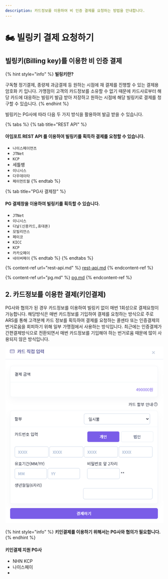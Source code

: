 ```yaml
---
description: 카드정보를 이용하여 비 인증 결제를 요청하는 방법을 안내합니다.
---
```


# 🏍 빌링키 결제 요청하기

## 빌링키(Billing key)를 이용한 비 인증 결제

{% hint style="info" %}
**빌링키란?**

구독형 정기결제, 종량제 과금결제 등 원하는 시점에 재 결제를 진행할 수 있는 결제용 암호화 키 입니다. 가맹점이 고객의 카드정보를 소유할 수 없기 때문에 카드사로부터 해당 카드에 대응하는 빌링키 발급 받아 저장하고 원하는 시점에 해당 빌링키로 결제를 청구할 수 있습니다.
{% endhint %}

빌링키는 PG사에 따라 다음 두 가지 방식을 활용하여 발급 받을 수 있습니다.

{% tabs %}
{% tab title="REST API" %}
#### 아임포트 REST API 를 이용하여 빌링키를 획득하 결제를 요청할 수 있습니다.

* `나이스페이먼츠`
* `JTNet`
* `KCP`
* 세틀뱅
* `이니시스`
* `다우데이타`
* `페이먼트월`
{% endtab %}

{% tab title="PG사 결제창" %}
#### PG 결제창을 이용하여 빌링키를 획득할 수 있습니다.

* `JTNet`
* `이니시스`
* `다날(신용카드,휴대폰)`
* `모빌리언스`
* `페이코`
* `KICC`
* `KCP`
* `카카오페이`
* `네이버페이`
{% endtab %}
{% endtabs %}

{% content-ref url="rest-api.md" %}
[rest-api.md](rest-api.md)
{% endcontent-ref %}

{% content-ref url="pg.md" %}
[pg.md](pg.md)
{% endcontent-ref %}

## 2. 카드정보를 이용한 결제(키인결제) <a href="#a-rest-api" id="a-rest-api"></a>

PG사와 협의가 된 경우 카드정보를 이용하여 빌링키 없이 매번 1회성으로 결제요청이 가능합니다. 해당방식은 매번 카드정보를 기입하여 결제를 요청하는 방식으로 주로 ARS를 통해 고객분께 카드 정보를 획득하여 결제를 요청하는 콜센타 또는 인증결제의 번거로움을 회피하기 위해 일부 가맹점에서 사용하는 방식입니다. 최근에는 인증결제가 간편결제방식으로 전환되면서 매번 카드정보를 기입해야 하는 번거로움 때문에 많이 사용되지 않은 방식입니다.

![차이포트 이용 가맹점 "링글 잉글리시 에듀케이션"](<../../../.gitbook/assets/image (7) (1) (1) (1) (1).png>)

{% hint style="info" %}
**키인결제를 이용하기 위해서는 PG사와 협의가 필요합니다.**
{% endhint %}

#### 키인결제 지원 PG사

* NHN KCP
* 나이스페이
*

